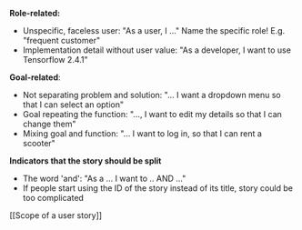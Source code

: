 **Role-related:**
- Unspecific, faceless user: "As a user, I ..." Name the specific role! E.g. "frequent customer"
- Implementation detail without user value: "As a developer, I want to use Tensorflow 2.4.1"

**Goal-related**:
- Not separating problem and solution: "... I want a dropdown menu so that I can select an option"
- Goal repeating the function: "...,  I want to edit my details so that I can change them"
- Mixing goal and function: "... I want to log in, so that I can rent a scooter"

**Indicators that the story should be split**
- The word 'and': "As a ... I want to .. AND ..."
- If people start using the ID of the story instead of its title, story could be too complicated

[[Scope of a user story]]